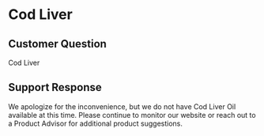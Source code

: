 # Cod Liver

## Customer Question

Cod Liver

## Support Response

We apologize for the inconvenience, but we do not have Cod Liver Oil available at this time. Please continue to monitor our website or reach out to a Product Advisor for additional product suggestions. 
